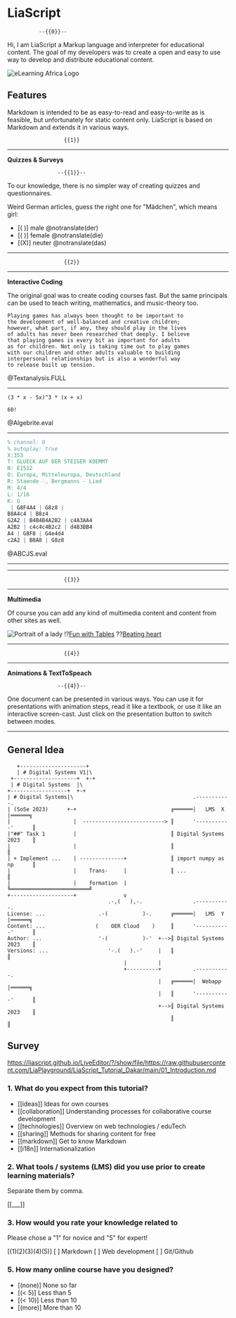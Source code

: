 <!--
author:   André Dietrich & Sebastian Zug

email:    LiaScript@mail.org

version:  0.0.1

language: en

narrator: US English Female

comment:  Short Introduction on LiaScript.

import:   https://raw.githubusercontent.com/LiaTemplates/algebrite/0.2.1/README.md
          https://raw.githubusercontent.com/LiaTemplates/ABCjs/0.0.2/README.md
          https://raw.githubusercontent.com/liaTemplates/TextAnalysis/main/README.md

notranslate: <span class="notranslate">(@0)</span>

-->

# LiaScript

              --{{0}}--
Hi, I am LiaScript a Markup language and interpreter for educational content.
The goal of my developers was to create a open and easy to use way to develop and distribute educational content.

![eLearning Africa Logo](https://www.elearning-africa.com/conference2023/ressources/banner/2023/social_1200_630.png)

## Features

Markdown is intended to be as easy-to-read and easy-to-write as is feasible, but unfortunately for static content only.
LiaScript is based on Markdown and extends it in various ways.


                      {{1}}
***********************************************************

__Quizzes & Surveys__

                    --{{1}}--
To our knowledge, there is no simpler way of creating quizzes and questionnaires.

Weird German articles, guess the right one for "Mädchen", which means girl:

- [( )]  male   @notranslate(der)
- [( )]  female @notranslate(die)
- [(X)]  neuter @notranslate(das)

***********************************************************


                      {{2}}
***********************************************************

__Interactive Coding__

The original goal was to create coding courses fast.
But the same principals can be used to teach writing, mathematics, and music-theory too.

```
Playing games has always been thought to be important to
the development of well-balanced and creative children;
however, what part, if any, they should play in the lives
of adults has never been researched that deeply. I believe
that playing games is every bit as important for adults
as for children. Not only is taking time out to play games
with our children and other adults valuable to building
interpersonal relationships but is also a wonderful way
to release built up tension.
```
@Textanalysis.FULL


-------------------------------------------------

```
(3 * x - 5x)^3 * (x + x)

60!
```
@Algebrite.eval


-------------------------------------------------

``` abc
% channel: 0
% autoplay: true
X:353
T: GLUECK AUF DER STEIGER KOEMMT
N: E1512
O: Europa, Mitteleuropa, Deutschland
R: Staende -, Bergmanns - Lied
M: 4/4
L: 1/16
K: G
 | G8F4A4 | G8z8 |
B8A4c4 | B8z4
G2A2 | B4B4B4A2B2 | c4A3AA4
A2B2 | c4c4c4B2c2 | d4B3BB4
A4 | G8F8 | G4e4d4
c2A2 | B8A8 | G8z8
```
@ABCJS.eval

-------------------------------------------------


***********************************************************


                      {{3}}
***********************************************************

__Multimedia__

Of course you can add any kind of multimedia content and content from other sites as well.

![Portrait of a lady](https://upload.wikimedia.org/wikipedia/commons/thumb/c/c3/Leonardo_da_Vinci_%28attrib%29-_la_Belle_Ferroniere.jpg/723px-Leonardo_da_Vinci_%28attrib%29-_la_Belle_Ferroniere.jpg "La Belle Ferronnière, c. 1490–1498")
!?[Fun with Tables](https://www.youtube.com/watch?v=Y_7q9T5jYHo)
??[Beating heart](https://sketchfab.com/3d-models/beating-heart-d9845afb1ee64ad094adc96320c67d98 "'Beating Heart' (https://skfb.ly/owVVo) by Dreamwasabducted")


***********************************************************


                      {{4}}
***********************************************************

__Animations & TextToSpeach__

                    --{{4}}--
One document can be presented in various ways.
You can use it for presentations with animation steps, read it like a textbook, or use it like an interactive screen-cast.
Just click on the presentation button to switch between modes.

***********************************************************

## General Idea 

<!--
style="width: 100%; max-width: 860px; display: block; margin-left: auto; margin-right: auto;"
-->
```ascii           Transformation of OER materials for use in various LMSs.
   +---------------------+
   | # Digital Systems V1|\
 +--------------------+  +-+
 | # Digital Systems  |\
+------------------+  +-+
| # Digital Systems|\                                      .-----------.
| (SoSe 2023)      +-+                              ╔══════|   LMS  X  |══════╗
|                    |  --------------------------> ║      '-----------'      ║
|"##" Task 1         |                              ║ Digital Systems 2023    ║
|                    |                              ║                         ║
| + Implement ...    | --------------+              ║ import numpy as np      ║
|                    |    Trans-     |              ║ ...                     ║
|                    |    formation  |              ╚═════════════════════════╝
+--------------------+               v
                                .-,(   ),-.                .-----------.
License: ...                 .-(           )-.      ╔══════|   LMS  Y  |══════╗
Content: ...                (    OER Cloud    )     ║      '-----------'      ║
Author: ...                  '-(           )-'  +-->║ Digital Systems 2023    ║
Versions: ...                   '-.(   ).-'     |   ║                         ║
                                     |          |
                                     +----------+          .-----------.
                                                |   ╔══════|  Webapp   |══════╗
                                                |   ║      '-----------'      ║
                                                +-->║ Digital Systems 2023    ║
                                                    ║                         ║
```


## Survey

https://liascript.github.io/LiveEditor/?/show/file/https://raw.githubusercontent.com/LiaPlayground/LiaScript_Tutorial_Dakar/main/01_Introduction.md

### 1. What do you expect from this tutorial?

- [[ideas]]         Ideas for own courses
- [[collaboration]] Understanding processes for collaborative course development
- [[technologies]]  Overview on web technologies / eduTech
- [[sharing]]       Methods for sharing content for free
- [[markdown]]      Get to know Markdown
- [[i18n]]          Internationalization

### 2. What tools / systems (LMS) did you use prior to create learning materials?

Separate them by comma.

   [[___]]

### 3. How would you rate your knowledge related to

Please chose a "1" for novice and "5" for expert!

   [(1)(2)(3)(4)(5)]
   [               ] Markdown
   [               ] Web development
   [               ] Git/Github
   

### 5. How many online course have you designed?

- [(none)] None so far
- [(< 5)]  Less than 5
- [(< 10)] Less than 10
- [(more)] More than 10